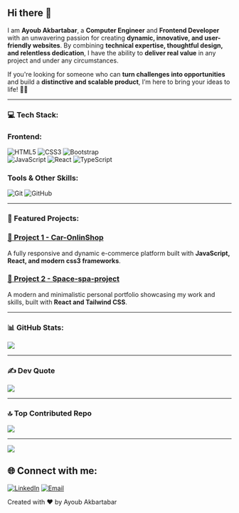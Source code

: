 ## Hi there 👋
I am **Ayoub Akbartabar**, a **Computer Engineer** and **Frontend Developer** with an unwavering passion for creating **dynamic, innovative, and user-friendly websites**. By combining **technical expertise, thoughtful design, and relentless dedication**, I have the ability to **deliver real value** in any project and under any circumstances.  

If you're looking for someone who can **turn challenges into opportunities** and build a **distinctive and scalable product**, I’m here to bring your ideas to life! 🚀✨

---

### 💻 Tech Stack:
### Frontend:
![HTML5](https://img.shields.io/badge/html5-%23E34F26.svg?style=for-the-badge&logo=html5&logoColor=white) 
![CSS3](https://img.shields.io/badge/css3-%231572B6.svg?style=for-the-badge&logo=css3&logoColor=white) 
![Bootstrap](https://img.shields.io/badge/bootstrap-%238511FA.svg?style=for-the-badge&logo=bootstrap&logoColor=white)  
![JavaScript](https://img.shields.io/badge/javascript-%23323330.svg?style=for-the-badge&logo=javascript&logoColor=%23F7DF1E) 
![React](https://img.shields.io/badge/react-%2320232a.svg?style=for-the-badge&logo=react&logoColor=%2361DAFB) 
![TypeScript](https://img.shields.io/badge/typescript-%23007ACC.svg?style=for-the-badge&logo=typescript&logoColor=white)


### Tools & Other Skills:
![Git](https://img.shields.io/badge/git-%23F05033.svg?style=for-the-badge&logo=git&logoColor=white) ![GitHub](https://img.shields.io/badge/github-%23121011.svg?style=for-the-badge&logo=github&logoColor=white)

---

### 🚀 Featured Projects:
### [📌 Project 1 - Car-OnlinShop](https://github.com/ayoubakbartabar/car-online-shop)
A fully responsive and dynamic e-commerce platform built with **JavaScript, React, and modern css3 frameworks**.

### [📌 Project 2 - Space-spa-project](https://github.com/ayoubakbartabar/Space-spa-project.git)
A modern and minimalistic personal portfolio showcasing my work and skills, built with **React and Tailwind CSS**.

---

### 📊 GitHub Stats:
![](https://github-readme-stats.vercel.app/api?username=ayoubakbartabar&theme=dark&hide_border=false&include_all_commits=false&count_private=false)

---

### ✍️ Dev Quote
![](https://quotes-github-readme.vercel.app/api?type=horizontal&theme=radical)

---

### 🔝 Top Contributed Repo
![](https://github-contributor-stats.vercel.app/api?username=ayoubakbartabar&limit=5&theme=dark&combine_all_yearly_contributions=true)

---
[![](https://visitcount.itsvg.in/api?id=ayoubakbartabar&icon=0&color=0)](https://visitcount.itsvg.in)
## 🌐 Connect with me:
[![LinkedIn](https://img.shields.io/badge/LinkedIn-%230077B5.svg?logo=linkedin&logoColor=white)](https://www.linkedin.com/in/ayoub-akbartabar-bb78b2212/) [![Email](https://img.shields.io/badge/Email-D14836?logo=gmail&logoColor=white)](mailto:ayoubakbartabar1887@gmail.com) 

Created with ❤️ by Ayoub Akbartabar 
